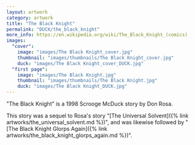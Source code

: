 ```yaml
---
layout: artwork
category: artwork
title: "The Black Knight"
permalink: "DUCK/the_black_knight"
more_info: https://en.wikipedia.org/wiki/The_Black_Knight_(comics)
images:
  "cover":
    image: "images/The Black Knight_cover.jpg"
    thumbnail: "images/thumbnails/The Black Knight_cover.jpg"
    duck: "images/The Black Knight_cover_DUCK.jpg"
  "first page":
    image: "images/The Black Knight.jpg"
    thumbnail: "images/thumbnails/The Black Knight.jpg"
    duck: "images/The Black Knight_DUCK.jpg"
---
```


"The Black Knight" is a 1998 Scrooge McDuck story by Don Rosa.

This story was a sequel to Rosa's story "[The Universal Solvent]({% link artworks/the_universal_solvent.md %})", and was likewise followed by "[The Black Knight Glorps Again]({% link artworks/the_black_knight_glorps_again.md %})".
